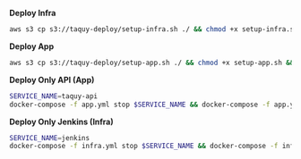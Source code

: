 **Deploy Infra**

```bash
aws s3 cp s3://taquy-deploy/setup-infra.sh ./ && chmod +x setup-infra.sh && bash setup-infra.sh
```


**Deploy App**
```bash
aws s3 cp s3://taquy-deploy/setup-app.sh ./ && chmod +x setup-app.sh && bash setup-app.sh
```

**Deploy Only API (App)**
```bash
SERVICE_NAME=taquy-api
docker-compose -f app.yml stop $SERVICE_NAME && docker-compose -f app.yml pull $SERVICE_NAME && docker-compose -f app.yml up -d $SERVICE_NAME
```


**Deploy Only Jenkins (Infra)**
```bash
SERVICE_NAME=jenkins
docker-compose -f infra.yml stop $SERVICE_NAME && docker-compose -f infra.yml pull $SERVICE_NAME && docker-compose -f infra.yml up -d $SERVICE_NAME
```
